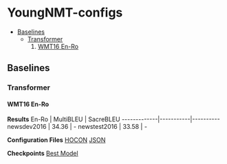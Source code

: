 # YoungNMT-configs

* [Baselines](#baselines)
  * [Transformer](#transformer)
     1. [WMT16 En-Ro](#wmt16-en-ro)

## Baselines

### Transformer

#### WMT16 En-Ro

**Results**
  En-Ro        | MultiBLEU | SacreBLEU
  -------------|-----------|----------
  newsdev2016  | 34.36     | - 
  newstest2016 | 33.58     | - 

**Configuration Files**
  [HOCON](https://github.com/Jason-Young-AI/YoungNMT-configs/tree/master/Transformer/wmt16_en-ro_config)
  [JSON](https://github.com/Jason-Young-AI/YoungNMT-configs/blob/master/Transformer/wmt16_en-ro_config.json)

**Checkpoints**
  [Best Model](https://1drv.ms/u/s!AkKq-gTqmfT0jTh-iTmLYvgsbCSx?e=kdNMDt)
